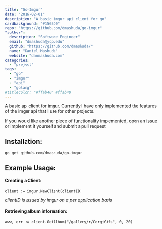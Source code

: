 ```yaml
---
title: "Go-Imgur"
date: "2016-02-01"
description: "A basic imgur api client for go"
cardbackground: "#1565C0"
repo: "https://github.com/dmashuda/go-imgur"
"author":
  description: "Software Engineer"
  email: "dmashuda@ycp.edu"
  github: "https://github.com/dmashuda/"
  name: "Daniel Mashuda"
  website: "danmashuda.com"
categories:
  - "project"
tags:
  - "go"
  - "imgur"
  - "api"
  - "golang"
#titlecolor: "#ffab40" #ffab40
---
```


A basic api client for [imgur](https://api.imgur.com/). Currently I have only implemented the features of the imgur api that I use for other projects.

If you would like another piece of functionality implemented, open an [issue](https://github.com/dmashuda/go-imgur/issues/new) or implement it yourself and submit a pull request

## Installation:
    go get github.com/dmashuda/go-imgur

## Example Usage:
#### Creating a Client:

    client := imgur.NewClient(clientID)
*clientID is issued by imgur on a per application basis*

#### Retrieving album information:

    aww, err := client.GetAlbum("/gallery/r/CorgiGifs", 0, 20)
